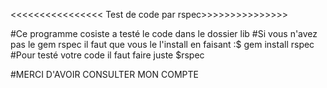 <<<<<<<<<<<<<<<< Test de code par rspec>>>>>>>>>>>>>>>

#Ce programme cosiste a testé le code dans le dossier lib
#Si vous n'avez pas le gem rspec il faut que vous le l'install en faisant :$ gem install rspec
#Pour testé votre code il faut faire juste $rspec 


#MERCI D'AVOIR CONSULTER MON COMPTE
